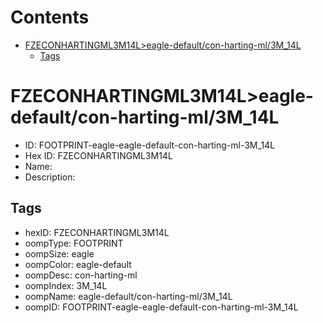



Contents
========

* [FZECONHARTINGML3M14L>eagle-default/con-harting-ml/3M_14L](#fzeconhartingml3m14leagle-defaultcon-harting-ml3m_14l)
	* [Tags](#tags)

# FZECONHARTINGML3M14L>eagle-default/con-harting-ml/3M_14L

- ID: FOOTPRINT-eagle-eagle-default-con-harting-ml-3M_14L
- Hex ID: FZECONHARTINGML3M14L
- Name: 
- Description: 

## Tags

- hexID: FZECONHARTINGML3M14L
- oompType: FOOTPRINT
- oompSize: eagle
- oompColor: eagle-default
- oompDesc: con-harting-ml
- oompIndex: 3M_14L
- oompName: eagle-default/con-harting-ml/3M_14L
- oompID: FOOTPRINT-eagle-eagle-default-con-harting-ml-3M_14L
